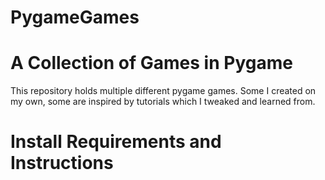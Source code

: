 # PygameGames

# A Collection of Games in Pygame
This repository holds multiple different pygame games. Some I created on my own, some are inspired by tutorials which I tweaked and learned from.

# Install Requirements and Instructions



